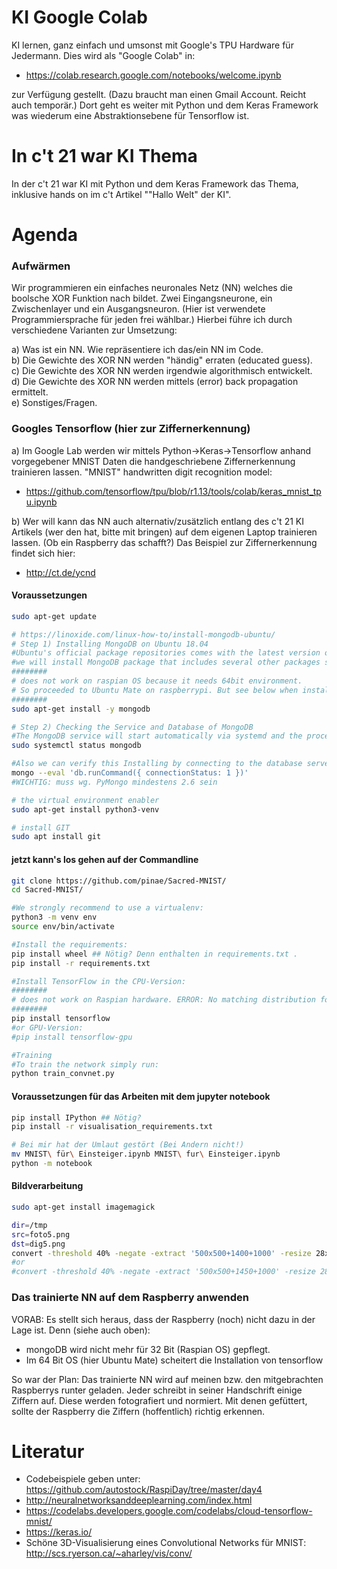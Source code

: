 # KI Google Colab

KI lernen, ganz einfach und umsonst mit Google's TPU
Hardware für Jedermann. Dies wird als "Google Colab" in:<br>
- https://colab.research.google.com/notebooks/welcome.ipynb

zur Verfügung gestellt. (Dazu braucht man einen Gmail Account. Reicht
auch temporär.) Dort geht es weiter mit Python und dem Keras Framework
was wiederum eine Abstraktionsebene für Tensorflow ist.

# In c't 21 war KI  Thema
In der c't 21 war KI mit Python und dem Keras Framework das Thema,
inklusive hands on im c't Artikel ""Hallo Welt" der KI".

# Agenda
### Aufwärmen
Wir programmieren ein einfaches neuronales Netz (NN) welches die
boolsche XOR Funktion nach bildet. Zwei Eingangsneurone, ein
Zwischenlayer und ein Ausgangsneuron. (Hier ist verwendete
Programmiersprache für jeden frei wählbar.) Hierbei führe ich durch
verschiedene Varianten zur Umsetzung:

a) Was ist ein NN. Wie repräsentiere ich das/ein NN im Code.<br>
b) Die Gewichte des XOR NN werden "händig" erraten (educated guess).<br>
c) Die Gewichte des XOR NN werden irgendwie algorithmisch entwickelt.<br>
d) Die Gewichte des XOR NN werden mittels (error) back propagation ermittelt.<br>
e) Sonstiges/Fragen.<br>

### Googles Tensorflow (hier zur Ziffernerkennung)
a) Im Google Lab werden wir mittels Python->Keras->Tensorflow anhand
vorgegebener MNIST Daten die handgeschriebene Ziffernerkennung
trainieren lassen. "MNIST" handwritten digit recognition model:<br>
- https://github.com/tensorflow/tpu/blob/r1.13/tools/colab/keras_mnist_tpu.ipynb

b) Wer will kann das NN auch alternativ/zusätzlich entlang des c't 21 KI
Artikels (wer den hat, bitte mit bringen) auf dem eigenen Laptop
trainieren lassen. (Ob ein Raspberry das schafft?) Das Beispiel zur
Ziffernerkennung findet sich hier:<br>
- http://ct.de/ycnd

#### Voraussetzungen

```bash
sudo apt-get update

# https://linoxide.com/linux-how-to/install-mongodb-ubuntu/
# Step 1) Installing MongoDB on Ubuntu 18.04
#Ubuntu's official package repositories comes with the latest version of MongoDB, which means we can install the necessary packages using apt-get.
#we will install MongoDB package that includes several other packages such as mongo-tools, mongodb-clients, mongodb-server and mongodb-server-core.
########
# does not work on raspian OS because it needs 64bit environment.
# So proceeded to Ubuntu Mate on raspberrypi. But see below when installing tensorflow :-(
########
sudo apt-get install -y mongodb

# Step 2) Checking the Service and Database of MongoDB
#The MongoDB service will start automatically via systemd and the process listens on port 27017. You can verify its status using the systemctl command as shown below.
sudo systemctl status mongodb

#Also we can verify this Installing by connecting to the database server and executing a diagnostic command.
mongo --eval 'db.runCommand({ connectionStatus: 1 })'
#WICHTIG: muss wg. PyMongo mindestens 2.6 sein

# the virtual environment enabler
sudo apt-get install python3-venv

# install GIT
sudo apt install git
```

#### jetzt kann's los gehen auf der Commandline

```bash
git clone https://github.com/pinae/Sacred-MNIST/
cd Sacred-MNIST/

#We strongly recommend to use a virtualenv:
python3 -m venv env
source env/bin/activate

#Install the requirements:
pip install wheel ## Nötig? Denn enthalten in requirements.txt .
pip install -r requirements.txt

#Install TensorFlow in the CPU-Version:
########
# does not work on Raspian hardware. ERROR: No matching distribution found for tensorflow :-(
########
pip install tensorflow
#or GPU-Version:
#pip install tensorflow-gpu

#Training
#To train the network simply run:
python train_convnet.py

```

#### Voraussetzungen für das Arbeiten mit dem jupyter notebook

```bash
pip install IPython ## Nötig?
pip install -r visualisation_requirements.txt

# Bei mir hat der Umlaut gestört (Bei Andern nicht!)
mv MNIST\ für\ Einsteiger.ipynb MNIST\ fur\ Einsteiger.ipynb 
python -m notebook

```


#### Bildverarbeitung

```bash
sudo apt-get install imagemagick

dir=/tmp
src=foto5.png
dst=dig5.png
convert -threshold 40% -negate -extract '500x500+1400+1000' -resize 28x28 $dir/$src $dir/$dst
#or
#convert -threshold 40% -negate -extract '500x500+1450+1000' -resize 28x28 $dir/$src $dir/$dst

```

### Das trainierte NN auf dem Raspberry anwenden
VORAB:
Es stellt sich heraus, dass der Raspberry (noch) nicht dazu in der Lage ist. Denn (siehe auch oben):
- mongoDB wird nicht mehr für 32 Bit (Raspian OS) gepflegt.
- Im 64 Bit OS (hier Ubuntu Mate) scheitert die Installation von tensorflow

So war der Plan:
Das trainierte NN wird auf meinen bzw. den mitgebrachten Raspberrys
runter geladen. Jeder schreibt in seiner Handschrift einige Ziffern auf.
Diese werden fotografiert und normiert. Mit denen gefüttert, sollte der
Raspberry die Ziffern (hoffentlich) richtig erkennen.

# Literatur

- Codebeispiele geben unter: https://github.com/autostock/RaspiDay/tree/master/day4
- http://neuralnetworksanddeeplearning.com/index.html
- https://codelabs.developers.google.com/codelabs/cloud-tensorflow-mnist/
- https://keras.io/
- Schöne 3D-Visualisierung eines Convolutional Networks für MNIST: http://scs.ryerson.ca/~aharley/vis/conv/




